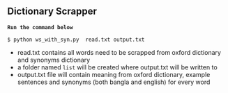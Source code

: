 ## Dictionary Scrapper

**``` Run the command below ```** 

`$ python ws_with_syn.py  read.txt output.txt`


- read.txt contains all words need to be scrapped from oxford dictionary and synonyms dictionary
- a folder named `list` will be created where output.txt will be written to
- output.txt  file will contain meaning from oxford dictionary, example sentences and synonyms (both bangla and english) for every word
